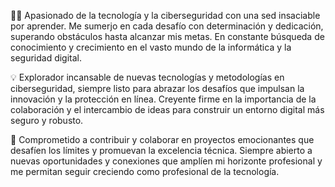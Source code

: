 👨‍💻 Apasionado de la tecnología y la ciberseguridad con una sed insaciable por aprender. Me sumerjo en cada desafío con determinación y dedicación, superando obstáculos hasta alcanzar mis metas. En constante búsqueda de conocimiento y crecimiento en el vasto mundo de la informática y la seguridad digital.

💡 Explorador incansable de nuevas tecnologías y metodologías en ciberseguridad, siempre listo para abrazar los desafíos que impulsan la innovación y la protección en línea. Creyente firme en la importancia de la colaboración y el intercambio de ideas para construir un entorno digital más seguro y robusto.

🚀 Comprometido a contribuir y colaborar en proyectos emocionantes que desafíen los límites y promuevan la excelencia técnica. Siempre abierto a nuevas oportunidades y conexiones que amplíen mi horizonte profesional y me permitan seguir creciendo como profesional de la tecnología.
